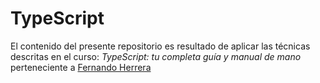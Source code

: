 
# TypeScript

El contenido del presente repositorio es resultado de aplicar las técnicas descritas en el curso: *TypeScript: tu completa guía y manual de mano* perteneciente a [Fernando Herrera](https://fernando-herrera.com)

